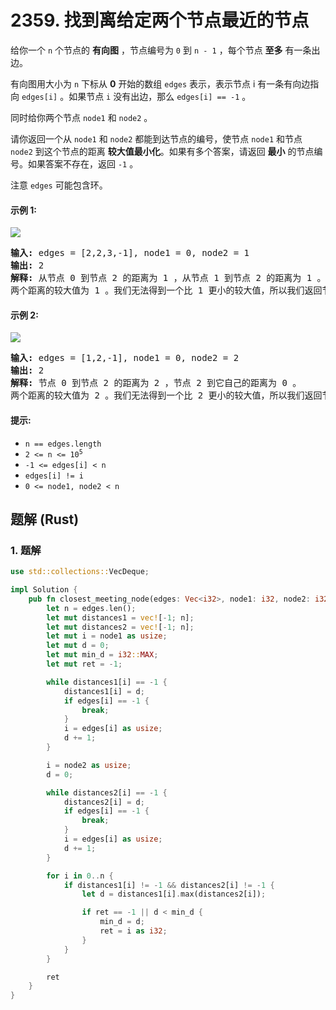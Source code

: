 # 2359. 找到离给定两个节点最近的节点
给你一个 `n` 个节点的 **有向图** ，节点编号为 `0` 到 `n - 1` ，每个节点 **至多** 有一条出边。

有向图用大小为 `n` 下标从 **0** 开始的数组 `edges` 表示，表示节点 i 有一条有向边指向 `edges[i]` 。如果节点 `i` 没有出边，那么 `edges[i] == -1` 。

同时给你两个节点 `node1` 和 `node2` 。

请你返回一个从 `node1` 和 `node2` 都能到达节点的编号，使节点 `node1` 和节点 `node2` 到这个节点的距离 **较大值最小化**。如果有多个答案，请返回 **最小** 的节点编号。如果答案不存在，返回 `-1` 。

注意 `edges` 可能包含环。

#### 示例 1:
![](https://assets.leetcode.com/uploads/2022/06/07/graph4drawio-2.png)
<pre>
<strong>输入:</strong> edges = [2,2,3,-1], node1 = 0, node2 = 1
<strong>输出:</strong> 2
<strong>解释:</strong> 从节点 0 到节点 2 的距离为 1 ，从节点 1 到节点 2 的距离为 1 。
两个距离的较大值为 1 。我们无法得到一个比 1 更小的较大值，所以我们返回节点 2 。
</pre>

#### 示例 2:
![](https://assets.leetcode.com/uploads/2022/06/07/graph4drawio-4.png)
<pre>
<strong>输入:</strong> edges = [1,2,-1], node1 = 0, node2 = 2
<strong>输出:</strong> 2
<strong>解释:</strong> 节点 0 到节点 2 的距离为 2 ，节点 2 到它自己的距离为 0 。
两个距离的较大值为 2 。我们无法得到一个比 2 更小的较大值，所以我们返回节点 2 。
</pre>

#### 提示:
* `n == edges.length`
* <code>2 <= n <= 10<sup>5</sup></code>
* `-1 <= edges[i] < n`
* `edges[i] != i`
* `0 <= node1, node2 < n`

## 题解 (Rust)

### 1. 题解
```Rust
use std::collections::VecDeque;

impl Solution {
    pub fn closest_meeting_node(edges: Vec<i32>, node1: i32, node2: i32) -> i32 {
        let n = edges.len();
        let mut distances1 = vec![-1; n];
        let mut distances2 = vec![-1; n];
        let mut i = node1 as usize;
        let mut d = 0;
        let mut min_d = i32::MAX;
        let mut ret = -1;

        while distances1[i] == -1 {
            distances1[i] = d;
            if edges[i] == -1 {
                break;
            }
            i = edges[i] as usize;
            d += 1;
        }

        i = node2 as usize;
        d = 0;

        while distances2[i] == -1 {
            distances2[i] = d;
            if edges[i] == -1 {
                break;
            }
            i = edges[i] as usize;
            d += 1;
        }

        for i in 0..n {
            if distances1[i] != -1 && distances2[i] != -1 {
                let d = distances1[i].max(distances2[i]);

                if ret == -1 || d < min_d {
                    min_d = d;
                    ret = i as i32;
                }
            }
        }

        ret
    }
}
```

